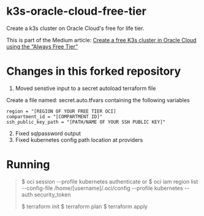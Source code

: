 # k3s-oracle-cloud-free-tier
Create a k3s cluster on Oracle Cloud's free for life tier.

This is part of the Medium article: 
[Create a free K3s cluster in Oracle Cloud using the “Always Free Tier”](https://chris-graham.medium.com/create-a-free-k3s-cluster-in-oracle-cloud-using-the-always-free-tier-7c4bc50072cc)

# Changes in this forked repository

1. Moved senstive input to a secret autoload terraform file

Create a file named: secret.auto.tfvars containing the following variables
```
region = "[REGION OF YOUR FREE TIER OCI]
compartment_id = "[COMPARTMENT ID]"
ssh_public_key_path = "[PATH/NAME OF YOUR SSH PUBLIC KEY]"
```

2. Fixed sqlpassword output
3. Fixed kubernetes config path location at providers

# Running

> $ oci session --profile kubernetes authenticate
> or
> $ oci iam region list --config-file /home/[username]/.oci/config --profile kubernetes --auth security_token
>
> $ terraform init
> $ terraform plan
> $ terraform apply